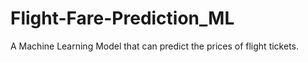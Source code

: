 # Flight-Fare-Prediction_ML
A Machine Learning Model that can predict the prices of flight tickets.
